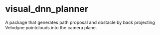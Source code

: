 # visual_dnn_planner
A package that generates path proposal and obstacle by back projecting Velodyne pointclouds into the camera plane.
